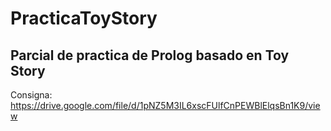 # PracticaToyStory
## Parcial de practica de Prolog basado en Toy Story
Consigna: https://drive.google.com/file/d/1pNZ5M3IL6xscFUlfCnPEWBlElqsBn1K9/view
